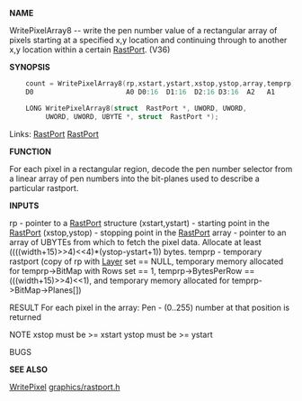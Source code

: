
**NAME**

WritePixelArray8 -- write the pen number value of a rectangular array
of pixels starting at a specified x,y location and continuing
through to another x,y location within a certain [RastPort](_00AF). (V36)

**SYNOPSIS**

```c
    count = WritePixelArray8(rp,xstart,ystart,xstop,ystop,array,temprp)
    D0                       A0 D0:16  D1:16  D2:16 D3:16  A2   A1

    LONG WritePixelArray8(struct  RastPort *, UWORD, UWORD,
         UWORD, UWORD, UBYTE *, struct  RastPort *);

```
Links: [RastPort](_00AF) [RastPort](_00AF) 

**FUNCTION**

For each pixel in a rectangular region, decode the pen number selector
from a linear array of pen numbers into the bit-planes used to describe
a particular rastport.

**INPUTS**

rp     -  pointer to a [RastPort](_00AF) structure
(xstart,ystart) -  starting point in the [RastPort](_00AF)
(xstop,ystop)   -  stopping point in the [RastPort](_00AF)
array  - pointer to an array of UBYTEs from which to fetch the
pixel data. Allocate at least
((((width+15)&#062;&#062;4)&#060;&#060;4)*(ystop-ystart+1)) bytes.
temprp - temporary rastport (copy of rp with [Layer](_00A1) set == NULL,
temporary memory allocated for
temprp-&#062;BitMap with Rows set == 1,
temprp-&#062;BytesPerRow == (((width+15)&#062;&#062;4)&#060;&#060;1),
and temporary memory allocated for
temprp-&#062;BitMap-&#062;Planes[])

RESULT
For each pixel in the array:
Pen - (0..255) number at that position is returned

NOTE
xstop must be &#062;= xstart
ystop must be &#062;= ystart

BUGS

**SEE ALSO**

[WritePixel](WritePixel)  [graphics/rastport.h](_00AF)
